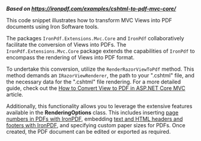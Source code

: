 ***Based on <https://ironpdf.com/examples/cshtml-to-pdf-mvc-core/>***

This code snippet illustrates how to transform MVC Views into PDF documents using Iron Software tools.

The packages `IronPdf.Extensions.Mvc.Core` and `IronPdf` collaboratively facilitate the conversion of Views into PDFs. The `IronPdf.Extensions.Mvc.Core` package extends the capabilities of `IronPdf` to encompass the rendering of Views into PDF format.

To undertake this conversion, utilize the `RenderRazorViewToPdf` method. This method demands an `IRazorViewRenderer`, the path to your ".cshtml" file, and the necessary data for the ".cshtml" file rendering. For a more detailed guide, check out the [How to Convert View to PDF in ASP.NET Core MVC](https://ironpdf.com/how-to/cshtml-to-pdf-mvc-core/) article.

Additionally, this functionality allows you to leverage the extensive features available in the **RenderingOptions** class. This includes inserting [page numbers in PDFs with IronPDF](https://ironpdf.com/how-to/add-page-numbers-to-existing-pdf/), embedding [text and HTML headers and footers with IronPDF](https://ironpdf.com/how-to/add-headers-and-footers-using-html-in-csharp/), and specifying custom paper sizes for PDFs. Once created, the PDF document can be edited or exported as required.